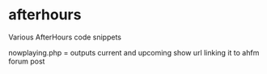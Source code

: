 afterhours
==========

Various AfterHours code snippets


nowplaying.php = outputs current and upcoming show url linking it to ahfm forum post
